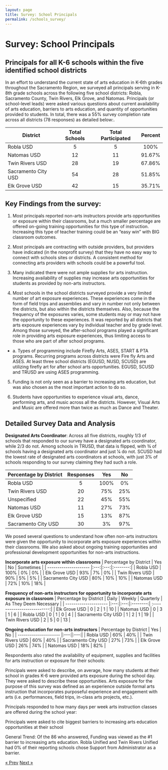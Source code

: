 ```yaml
---
layout: page
title: Survey: School Principals
permalink: /schools_survey/
---
```


#  Survey: School Principals

## Principals for all K-6 schools within the five identified school districts

In an effort to understand the current state of arts education in K-6th grades throughout the Sacramento Region, we surveyed all principals serving in K-8th grade schools across the following five school districts: Robla, Sacramento County, Twin Rivers, Elk Grove, and Natomas. Principals (or school-level leads) were asked various questions about current availability of arts education, barriers to arts education, and quantity of opportunities provided to students. In total, there was a 55% survey completion rate across all districts (78 responses) as detailed below:.
  
| District | Total Schools | Total Participated | Percent  |
| -------  |:-------------:|:------------------:|:--------:|
| Robla USD | 5 | 5 | 100% |
| Natomas USD | 12 | 11 | 91.67% |
| Twin Rivers USD | 28 | 19 | 67.86% |
| Sacramento City USD | 54 | 28 | 51.85% |
| Elk Grove USD | 42 | 15 | 35.71% |


## Key Findings from the survey:
1. Most principals reported non-arts instructors provide arts opportunities or exposure within their classrooms, but a much smaller percentage are offered on-going training opportunities for this type of instruction. Increasing this type of teacher training could be an “easy win” with BIG classroom outcomes.

2. Most principals are contracting with outside providers, but providers have indicated (in the nonprofit survey) that they have no easy way to connect with schools sites or districts. A consistent method for connecting arts providers with schools could be a powerful tool.

3. Many indicated there were not ample supplies for arts instruction. Increasing availability of supplies may increase arts opportunities for students as provided by non-arts instructors.

4. Most schools in the school districts surveyed provide a very limited number of art exposure experiences. These experiences come in the form of field trips and assemblies and vary in number not only between the districts, but also within the districts themselves. Also, because the frequency of the exposures varies, some students may or may not have the opportunity to these experiences. It was reported by all districts that arts exposure experiences vary by individual teacher and by grade level. Among those surveyed, the after-school programs played a significant role in providing arts exposure experiences, thus limiting access to those who are part of after school programs.

  * a. Types of programming include Firefly Arts, ASES, START & PTA programs. Recurring programs across districts were Fire fly Arts and ASES. At least three school districts (EGUSD, NUSD, SCUSD) are utilizing firefly art for after school arts opportunities. EGUSD, SCUSD and TRUSD are using ASES programming.
  
5. Funding is not only seen as a barrier to increasing arts education, but was also chosen as the most important action to do so.

6. Students have opportunities to experience visual arts, dance, performing arts, and music across all the districts. However, Visual Arts and Music are offered more than twice as much as Dance and Theater.

## Detailed Survey Data and Analysis

**Designated Arts Coordinator**: Across all five districts, roughly 1/3 of schools that responded to our survey have a designated arts coordinator, while 2/3 do not. Among schools in TRUSD, that data is flipped, with 3⁄4 of schools having a designated arts coordinator and just 1⁄4 do not. SCUSD had the lowest rate of designated arts coordinators at schools, with just 3% of schools responding to our survey claiming they had such a role.

| Percentage by District | Responses | Yes | No |
| ---------------------  |:---------:|:---:|:---:|
| Robla USD | 5 | 100% | 0% |
| Twin Rivers USD | 20 | 75% | 25% |
| Unspecified | 22 | 45% | 55% |
| Natomas USD | 11 | 27% | 73% |
| Elk Grove USD | 15 | 13% | 87% |
| Sacramento City USD | 30 | 3% | 97% |

We posed several questions to understand how often non-arts instructors were given the opportunity to incorporate arts exposure experiences within their classrooms. We also asked about ongoing training opportunities and professional development opportunities for non-arts instructions.

**Incorporate arts exposure within classrooms**
| Percentage by District | Yes | No | Sometimes |
| ---------------------  |:---:|:---:|:--------:|
| Robla USD              | 100% | 0% | 0% |
| Elk Grove USD          | 93% | 7% | 0% |
| Twin Rivers USD        | 90% | 5% | 5% |
| Sacramento City USD    | 80% | 10% | 10% |
| Natomas USD            | 72% | 10% | 18% |

**Frequency of non-arts instructors for opportunity to incorporate arts exposure in classroom**
| Percentage by District | Daily | Weekly | Quarterly | As They Deem Necessary |
| ---------------------  |:---:|:---:|:--------:| :--------------------------:|
| Elk Grove USD          | 0 | 2 | 1 | 10 |
| Natomas USD            | 0 | 3 | 1 | 6 |
| Robla USD              | 0 | 1 | 0 | 4 |
| Sacramento City USD    | 1 | 2 | 1 | 19 |
| Twin Rivers USD        | 2 | 5 | 0 | 13 |

**Ongoing education for non-arts instructors**
| Percentage by District | Yes | No |
| ---------------------  |:---:|:---:|
| Robla USD              | 60% | 40% |
| Twin Rivers USD        | 60% | 40% |
| Sacramento City USD    | 27% | 73% |
| Elk Grove USD          | 26% | 74% |
| Natomas USD            | 18% | 82% |

Respondents also rated the availability of equipment, supplies and facilities for arts instruction or exposure for their schools:
              
Principals were asked to describe, on average, how many students at their school in grades K-6 were provided arts exposure during the school day. They were asked to describe these opportunities. Arts exposure for the purpose of this survey was defined as an experience outside formal arts instruction that incorporates purposeful experience and engagement with arts (i.e. performances, field trips, in-class arts projects, etc.).

Principals responded to how many days per week arts instruction classes are offered during the school year:

Principals were asked to cite biggest barriers to increasing arts education opportunities at their school

General Trend:
Of the 86 who answered, Funding was viewed as the #1 barrier to increasing arts education. Robla Unified and Twin Rivers Unified had 0% of their reporting schools chose Support from Administrator as a barrier.


<!-- Pagination -->
<div class="pagination">
  <a class="pagination-item older" href="{{ site.baseurl }}/assess">&laquo; Prev</a>
  <a class="pagination-item newer" href="{{ site.baseurl }}/evaluate">Next &raquo;</a>
</div>
